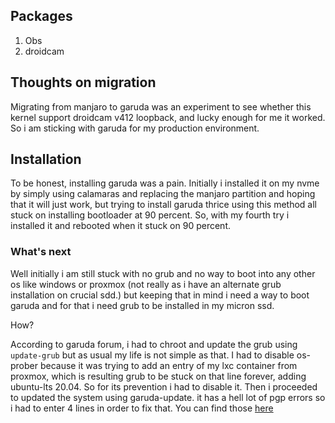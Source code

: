 ## Packages

1. Obs
2. droidcam

## Thoughts on migration

Migrating from manjaro to garuda was an experiment to see whether this kernel support droidcam v412 loopback, and lucky enough for me it worked. So i am sticking with garuda for my production environment.

## Installation

To be honest, installing garuda was a pain. Initially i installed it on my nvme by simply using calamaras and replacing the manjaro partition and hoping that it will just work, but trying to install garuda thrice using this method all stuck on installing bootloader at 90 percent. So, with my fourth try i installed it and rebooted when it stuck on 90 percent. 

### What's next 

Well initially i am still stuck with no grub and no way to boot into any other os like windows or proxmox (not really as i have an alternate grub installation on crucial sdd.) but keeping that in mind i need a way to boot garuda and for that i need grub to be installed in my micron ssd. 

How?

According to garuda forum, i had to chroot and update the grub using `update-grub` but as usual my life is not simple as that. I had to disable os-prober because it was trying to add an entry of my lxc container from proxmox, which is resulting grub to be stuck on that line forever, adding ubuntu-lts 20.04. So for its prevention i had to disable it. Then i proceeded to updated the system using garuda-update. it has a hell lot of pgp errors so i had to enter 4 lines in order to fix that. You can find those [here](https://raw.githubusercontent.com/rohanbatrain/scripts/main/OS-Specific/Garuda/Post-Installation/00-Post-Install.sh)
